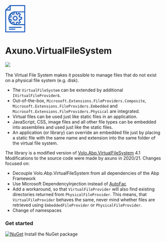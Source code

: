 <img src="https://raw.githubusercontent.com/axuno/Axuno.VirtualFileSystem/main/VirtualFileSystem.png" width="64" alt="Logo">

# Axuno.VirtualFileSystem

![](https://github.com/axuno/Axuno.VirtualFileSystem/workflows/.NET/badge.svg)

The Virtual File System makes it possible to manage files that do not exist on a physical file system (e.g. disk).

* The ```VirtualFileSystem``` can be extended by additional ```IVirtualFileProvider```s.
* Out-of-the-box, ```Microsoft.Extensions.FileProviders.Composite```, ```Microsoft.Extensions.FileProviders.Embedded``` and ```Microsoft.Extensions.FileProviders.Physical``` are integrated.
* Virtual files can be used just like static files in an application.
* JavaScript, CSS, image files and all other file types can be embedded into assemblies and used just like the static files.
* An application (or library) can override an embedded file just by placing a static file with the same name and extension into the same folder of the virtual file system.


The library is a modified version of [Volo.Abp.VirtualFileSystem](https://github.com/abpframework/abp/tree/dev/framework/src/Volo.Abp.VirtualFileSystem) 4.1
Modifications to the source code were made by axuno in 2020/21. Changes focused on:

* Decouple Volo.Abp.VirtualFileSystem from all dependencies of the Abp Framework
* Use Microsoft DependencyInjection instead of [AutoFac](https://autofac.org/)
* Add a workaround, so that ```VirtualFileProvider``` will also find existing directories returned from ```PhysicalFileProvider```. This means, that ```VirtualFileProvider``` behaves the same, never mind whether files are retrieved using ```EmbeddedFileProvider``` or ```PhysicalFileProvider```.
* Change of namespaces

### Get started
[![NuGet](https://img.shields.io/nuget/v/Axuno.VirtualFileSystem.svg)](https://www.nuget.org/packages/Axuno.VirtualFileSystem/) Install the NuGet package

